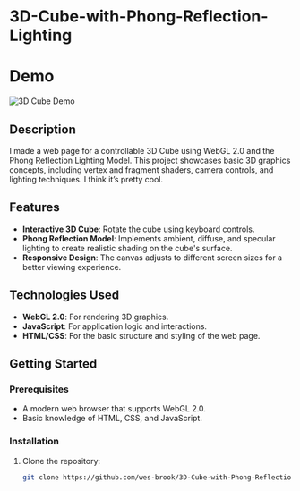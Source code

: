 # 3D-Cube-with-Phong-Reflection-Lighting

# Demo
![3D Cube Demo](other/sample.gif)

## Description
I made a web page for a controllable 3D Cube using WebGL 2.0 and the Phong Reflection Lighting Model. This project showcases basic 3D graphics concepts, including vertex and fragment shaders, camera controls, and lighting techniques. I think it’s pretty cool.

## Features
- **Interactive 3D Cube**: Rotate the cube using keyboard controls.
- **Phong Reflection Model**: Implements ambient, diffuse, and specular lighting to create realistic shading on the cube's surface.
- **Responsive Design**: The canvas adjusts to different screen sizes for a better viewing experience.

## Technologies Used
- **WebGL 2.0**: For rendering 3D graphics.
- **JavaScript**: For application logic and interactions.
- **HTML/CSS**: For the basic structure and styling of the web page.

## Getting Started

### Prerequisites
- A modern web browser that supports WebGL 2.0.
- Basic knowledge of HTML, CSS, and JavaScript.

### Installation
1. Clone the repository:
   ```bash
   git clone https://github.com/wes-brook/3D-Cube-with-Phong-Reflection-Lighting.git
